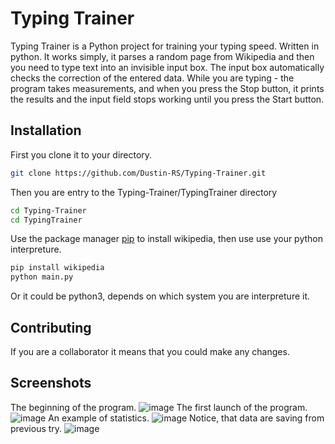 # Typing Trainer
Typing Trainer is a Python project for training your typing speed.
Written in python.
It works simply, it parses a random page from Wikipedia and then you need to type text into an invisible input box.
The input box automatically checks the correction of the entered data.
While you are typing - the program takes measurements, and when you press the Stop button, it prints the results and the input field stops working until you press the Start button.

## Installation
First you clone it to your directory.

```bash
git clone https://github.com/Dustin-RS/Typing-Trainer.git
```

Then you are entry to the Typing-Trainer/TypingTrainer directory

```bash
cd Typing-Trainer
cd TypingTrainer
```

Use the package manager [pip](https://pip.pypa.io/en/stable/) to install wikipedia, 
then use use your python interpreture. 

```bash
pip install wikipedia
python main.py
```
Or it could be python3, depends on which system you are interpreture it.

## Contributing
If you are a collaborator it means that you could make any changes.
## Screenshots
The beginning of the program.
![image](https://user-images.githubusercontent.com/79257827/116144071-8e97cf00-a6e4-11eb-8581-dde6c3aeae5f.png)
The first launch of the program.
![image](https://user-images.githubusercontent.com/79257827/116144116-9e171800-a6e4-11eb-9d7b-444ba1eb6dab.png)
An example of statistics.
![image](https://user-images.githubusercontent.com/79257827/116144191-b5560580-a6e4-11eb-9af6-f6f92cbbbd1b.png)
Notice, that data are saving from previous try.
![image](https://user-images.githubusercontent.com/79257827/116144267-cf8fe380-a6e4-11eb-9fc7-391438979ee0.png)
